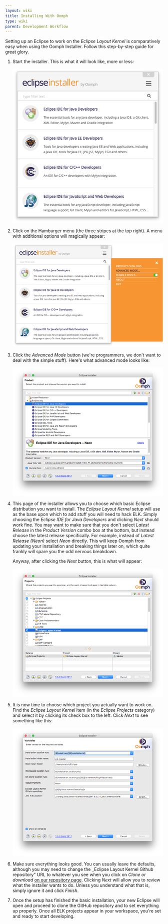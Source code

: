 ```yaml
---
layout: wiki
title: Installing With Oomph
type: wiki
parent: Development Workflow
---
```

Setting up an Eclipse to work on the _Eclipse Layout Kernel_ is comparatively easy when using the Oomph Installer. Follow this step-by-step guide for great glory.

1. Start the installer. This is what it will look like, more or less:
   
   ![Oomph Installation, Step 1](graphics/oomph-install_step1.png)

1. Click on the Hamburger menu (the three stripes at the top right). A menu with additional options will magically appear:

   ![Oomph Installation, Step 2](graphics/oomph-install_step2.png)

1. Click the _Advanced Mode_ button (we're programmers, we don't want to deal with the simple stuff). Here's what advanced mode looks like:

   ![Oomph Installation, Step 3](graphics/oomph-install_step3.png)

1. This page of the installer allows you to choose which basic Eclipse distribution you want to install. The _Eclipse Layout Kernel_ setup will use as the base upon which to add stuff you will need to hack ELK. Simply choosing the _Eclipse IDE for Java Developers_ and clicking _Next_ should work fine. You may want to make sure that you don't select _Latest Release_ in the _Product Version_ combo box at the bottom, but instead choose the latest release specifically. For example, instead of _Latest Release (Neon)_ select _Neon_ directly. This will keep Oomph from updating your installation and breaking things later on, which quite frankly will spare you the odd nervous breakdown.

   Anyway, after clicking the _Next_ button, this is what will appear:

   ![Oomph Installation, Step 4](graphics/oomph-install_step4.png)

1. It is now time to choose which project you actually want to work on. Find the _Eclipse Layout Kernel_ item (in the _Eclipse Projects_ category) and select it by clicking its check box to the left. Click _Next_ to see something like this:

   ![Oomph Installation, Step 5](graphics/oomph-install_step5.png)

1. Make sure everything looks good. You can usually leave the defaults, although you may need to change the _Eclipse Layout Kernel Github repository" URL to whatever you see when you click on _Clone or download_ [on our repository page](https://github.com/eclipse/elk). Clicking _Next_ will allow you to review what the installer wants to do. Unless you understand what that is, simply ignore it and click _Finish_.

1. Once the setup has finished the basic installation, your new Eclipse will open and proceed to clone the GitHub repository and to set everything up properly. Once all ELK projects appear in your workspace, you're set and ready to start developing.
